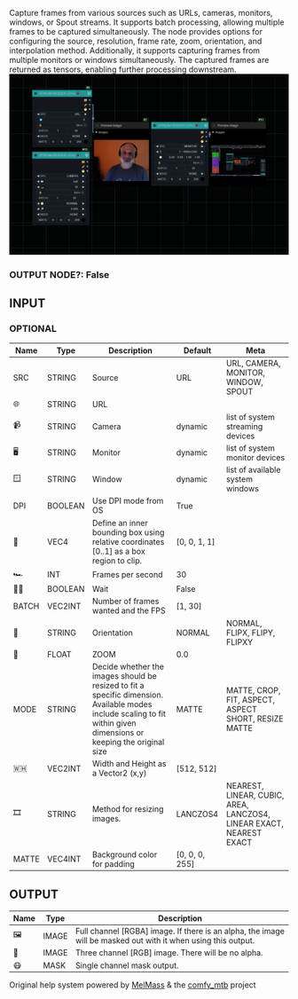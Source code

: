   
Capture frames from various sources such as URLs, cameras, monitors, windows, or Spout streams. It supports batch processing, allowing multiple frames to be captured simultaneously. The node provides options for configuring the source, resolution, frame rate, zoom, orientation, and interpolation method. Additionally, it supports capturing frames from multiple monitors or windows simultaneously. The captured frames are returned as tensors, enabling further processing downstream.  
![STREAM READER](https://raw.githubusercontent.com/Amorano/Jovimetrix-examples/master/node/STREAM%20READER/STREAM%20READER.png)
### OUTPUT NODE?: False
INPUT
-----
### OPTIONAL
| Name | Type | Description | Default | Meta |
| --- | --- | --- | --- | --- |
| SRC | STRING | Source | URL | URL, CAMERA, MONITOR, WINDOW, SPOUT |
| 🌐 | STRING | URL |  |  |
| 📹 | STRING | Camera | dynamic | list of system streaming devices |
| 🖥 | STRING | Monitor | dynamic | list of system monitor devices |
| 🪟 | STRING | Window | dynamic | list of available system windows |
| DPI | BOOLEAN | Use DPI mode from OS | True |  |
| 🔲 | VEC4 | Define an inner bounding box using relative coordinates [0..1] as a box region to clip. | [0, 0, 1, 1] |  |
| 🏎️ | INT | Frames per second | 30 |  |
| ✋🏽 | BOOLEAN | Wait | False |  |
| BATCH | VEC2INT | Number of frames wanted and the FPS | [1, 30] |  |
| 🧭 | STRING | Orientation | NORMAL | NORMAL, FLIPX, FLIPY, FLIPXY |
| 🔎 | FLOAT | ZOOM | 0.0 |  |
| MODE | STRING | Decide whether the images should be resized to fit a specific dimension. Available modes include scaling to fit within given dimensions or keeping the original size | MATTE | MATTE, CROP, FIT, ASPECT, ASPECT SHORT, RESIZE MATTE |
| 🇼🇭 | VEC2INT | Width and Height as a Vector2 (x,y) | [512, 512] |  |
| 🎞️ | STRING | Method for resizing images. | LANCZOS4 | NEAREST, LINEAR, CUBIC, AREA, LANCZOS4, LINEAR EXACT, NEAREST EXACT |
| MATTE | VEC4INT | Background color for padding | [0, 0, 0, 255] |  |
OUTPUT
------
| Name | Type | Description |
| --- | --- | --- |
| 🖼️ | IMAGE | Full channel [RGBA] image. If there is an alpha, the image will be masked out with it when using this output. |
| 🌈 | IMAGE | Three channel [RGB] image. There will be no alpha. |
| 😷 | MASK | Single channel mask output. |
Original help system powered by [MelMass](https://github.com/melMass) & the [comfy\_mtb](https://github.com/melMass/comfy_mtb) project